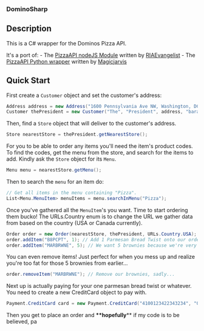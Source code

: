 ### DominoSharp

Description
-----------
This is a C# wrapper for the Dominos Pizza API.

It's a port of:
	- The [PizzaAPI nodeJS Module](https://github.com/RIAEvangelist/node-dominos-pizza-api) written by [RIAEvangelist](https://github.com/RIAEvangelist)
	- The [PizzaAPI Python wrapper](https://github.com/Magicjarvis/pizzapi/) written by [Magicjarvis](https://github.com/Magicjarvis)


Quick Start
-----------
First create a `Customer` object and set the customer's address:
```C#
Address address = new Address("1600 Pennsylvania Ave NW, Washington, DC 20500 U.S.");
Customer thePresident = new Customer("The", "President", address, "barack@whitehouse.gov", "2024561111");
```
Then, find a `Store` object that will deliver to the customer's address.
```C#
Store nearestStore = thePresident.getNearestStore();
```
For you to be able to order any items you'll need the item's product codes. To find the codes, get the menu from the store, and search for the items to add. Kindly ask the `Store` object for its `Menu`.
```C#
Menu menu = nearestStore.getMenu();
```
Then to search the `menu` for an item do:
```C#
// Get all items in the menu containing "Pizza".
List<Menu.MenuItem> menuItems = menu.searchInMenu("Pizza");
```
Once you've gathered all the `MenuItem`'s you want. Time to start ordering them bucko! 
The URLs.Country enum is to change the URL we gather data from based on the country (USA or Canada currently).
```C#
Order order = new Order(nearestStore, thePresident, URLs.Country.USA); // Create a new Order.
order.addItem("B8PCPT", 1); // Add 1 Parmesan Bread Twist onto our order.
order.addItem("MARBRWNE", 5); // We want 5 brownies because we're very fat
```
You can even remove items! Just perfect for when you mess up and realize you're too fat for those 5 brownies from earlier...
```C#
order.removeItem("MARBRWNE"); // Remove our brownies, sadly...
```
Next up is actually paying for your one parmesan bread twist or whatever.
You need to create a new CreditCard object to pay with.
```C#
Payment.CreditCard card = new Payment.CreditCard("4100123422343234", "0115", "777", "90210");
```
Then you get to place an order and __**hopefully__** if my code is to be believed, pa